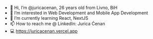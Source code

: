 - 👋 Hi, I’m @juricacenan, 26 years old from Livno, BiH
- 👀 I’m interested in Web Development and Mobile App Development 
- 🌱 I’m currently learning React, NextJS
- 📫 How to reach me @ LinkedIn: Jurica Ćenan
- 💻 https://juricacenan.vercel.app

<!---
juricacenan/juricacenan is a ✨ special ✨ repository because its `README.md` (this file) appears on your GitHub profile.
You can click the Preview link to take a look at your changes.
--->
